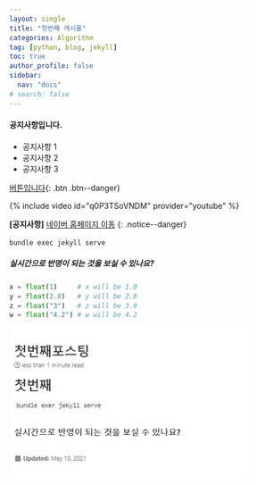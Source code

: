 ```yaml
---
layout: single
title: "첫번째 게시물"
categories: Algorithm
tag: [python, blog, jekyll]
toc: true
author_profile: false
sidebar:
  nav: "docs"
# search: false
---
```


<div class="notice">
<h4>공지사항입니다. </h4>
<ul>
  <li>공지사항 1</li>
  <li>공지사항 2</li>
  <li>공지사항 3</li>
</ul>
</div>

[버튼입니다](https://google.com){: .btn .btn--danger}

{% include video id="q0P3TSoVNDM" provider="youtube" %}

**[공지사항]** [네이버 홈페이지 이동](https://naver.com)
{: .notice--danger}

`bundle exec jekyll serve`

##### 실시간으로 반영이 되는 것을 보실 수 있나요?

```python
x = float(1)     # x will be 1.0
y = float(2.8)   # y will be 2.8
z = float("3")   # z will be 3.0
w = float("4.2") # w will be 4.2
```

![image-20220611024804234](/assets/images/first.png)
